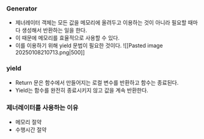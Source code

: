### Generator
- 제너레이터 객체는 모든 값을 메모리에 올려두고 이용하는 것이 아니라 필요할 때마다 생성해서 반환하는 일을 한다.
- 이 때문에 메모리를 효율적으로 사용할 수 있다.
- 이를 이용하기 위해 yield 문법이 필요한 것이다.
![[Pasted image 20250108210713.png|500]]

### yield
- Return 문은 함수에서 만들어지는 로컬 변수를 반환하고 함수는 종료된다.
- Yield는 함수를 완전히 종료시키지 않고 값을 계속 반환한다.

### 제너레이터를 사용하는 이유
- 메모리 절약
- 수행시간 절약